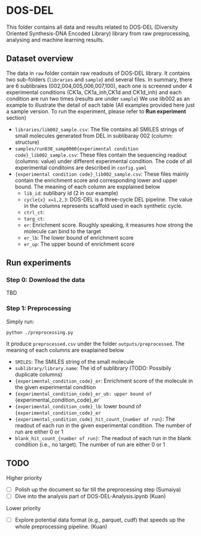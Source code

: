 # DOS-DEL

This folder contains all data and results related to DOS-DEL (Diversity Oriented Synthesis-DNA Encoded Library) library from raw preprocessing, analysing and machine learning results.

## Dataset overview
The data in `raw` folder contain raw readouts of DOS-DEL library. It contains two sub-folders (`libraries` and `sample`) and several files. In summary, there are 6 sublibraies (002,004,005,006,007,100), each one is screened under 4 experimental conditions (CK1a, CK1a_inh,CK1d and CK1d_inh) and each condition are run two times (results are under `sample`)
We use lib002 as an example to illustrate the detail of each table (All examples provided here just a sample version. To run the experiment, please refer to **Run experiment** section)

- `libraries/lib002_sample.csv`: The file contains all SMILES strings of small molecules generated from DEL in sublibaray 002 (column: structure)
- `samples/run038_samp0000{experimental condition code}_lib002_sample.csv`: These files contain the sequencing readout (columns: value) under different experimental condition. The code of all experimental conditoins are described in `config.yaml` 
- `{experimental condition code}_lib002_sample.csv`: These files mainly contain the enrichment score and corresponding lower and upper bound.  The meaning of each column are expplained below
  - `lib_id`: sublibary id (2 in our example)
  - `cycle{x} x=1,2,3`: DOS-DEL is a three-cycle DEL pipeline. The value in the columns represents scaffold used in each synthetic cycle.
  - `ctrl_ct`:
  - `targ_ct`:
  - `er`: Enrichment score. Roughly speaking, it measures how strong the molecule can bind to the target
  - `er_lb`: The lower bound of enrichment score
  - `er_up`: The upper bound of enrichment score


## Run experiments
### Step 0: Download the data
TBD

### Step 1: Preprocessing
Simply run:
```
python ./preprocessing.py
```
It produce `preprocessed.csv` under the folder `outputs/preprocessed`. The meaning of each columns are exaplained below
- `SMILES`: The SMILES string of the small molecule
- `sublibrary/library.name`: The id of sublibrary (TODO: Possibily duplicate columns)
- `{experimental_condition_code}_er`: Enrichment score of the molecule in the given experimental condition
- `{experimental_condition_code}_er_ub: upper bound of `{experimental_condition_code}\_er`
- `{experimental_condition_code}_lb`: lower bound of `{experimental_condition_code}_er`
- `{experimental_condition_code}_hit_count_{number of run}`: The readout of each run in the given experimental condition. The number of run are either 0 or 1
- `blank_hit_count_{number of run}`: The readout of each run in the blank condition (i.e., no target). The number of run are either 0 or 1

## TODO
Higher priority
- [ ] Polish up the document so far till the preprocessing step (Sumaiya)
- [ ] Dive into the analysis part of DOS-DEL-Analysis.ipynb (Kuan)

Lower priority
- [ ] Explore potential data format (e.g., parquet, cudf) that speeds up the whole preprocessing pipeline. (Kuan)
